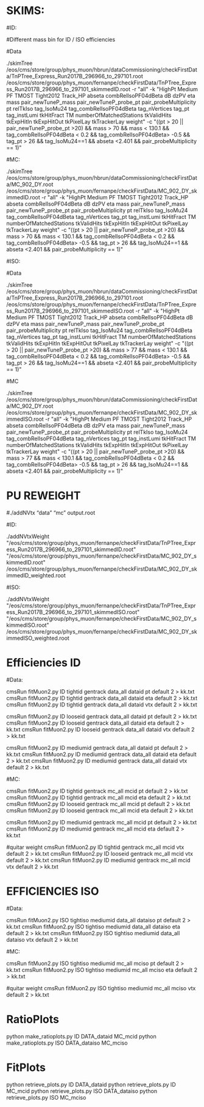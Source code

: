 # SKIMS:

#ID: 

#Different mass bin for ID / ISO efficiencies

#Data

./skimTree /eos/cms/store/group/phys_muon/hbrun/dataCommissioning/checkFirstData/TnPTree_Express_Run2017B_296966_to_297101.root  /eos/cms/store/group/phys_muon/fernanpe/checkFirstData/TnPTree_Express_Run2017B_296966_to_297101_skimmedID.root -r "all" -k "HighPt Medium PF TMOST Tight2012 Track_HP abseta combRelIsoPF04dBeta dB dzPV eta mass pair_newTuneP_mass pair_newTuneP_probe_pt pair_probeMultiplicity pt relTkIso tag_IsoMu24 tag_combRelIsoPF04dBeta tag_nVertices tag_pt tag_instLumi tkHitFract TM numberOfMatchedStations tkValidHits tkExpHitIn tkExpHitOut tkPixelLay tkTrackerLay weight" -c "((pt > 20 || pair_newTuneP_probe_pt >20) && mass > 70 && mass < 130.1  && tag_combRelIsoPF04dBeta < 0.2 && tag_combRelIsoPF04dBeta> -0.5 && tag_pt > 26 && tag_IsoMu24==1 && abseta <2.401 && pair_probeMultiplicity == 1)"


#MC:

./skimTree /eos/cms/store/group/phys_muon/hbrun/dataCommissioning/checkFirstData/MC_902_DY.root /eos/cms/store/group/phys_muon/fernanpe/checkFirstData/MC_902_DY_skimmedID.root -r "all" -k "HighPt Medium PF TMOST Tight2012 Track_HP abseta combRelIsoPF04dBeta dB dzPV eta mass pair_newTuneP_mass pair_newTuneP_probe_pt pair_probeMultiplicity pt relTkIso tag_IsoMu24 tag_combRelIsoPF04dBeta tag_nVertices tag_pt tag_instLumi tkHitFract TM numberOfMatchedStations tkValidHits tkExpHitIn tkExpHitOut tkPixelLay tkTrackerLay weight" -c "((pt > 20 || pair_newTuneP_probe_pt >20) && mass > 70 && mass < 130.1  && tag_combRelIsoPF04dBeta < 0.2 && tag_combRelIsoPF04dBeta> -0.5 && tag_pt > 26 && tag_IsoMu24==1 && abseta <2.401 && pair_probeMultiplicity == 1)"



#ISO:

#Data

./skimTree /eos/cms/store/group/phys_muon/hbrun/dataCommissioning/checkFirstData/TnPTree_Express_Run2017B_296966_to_297101.root  /eos/cms/store/group/phys_muon/fernanpe/checkFirstData/TnPTree_Express_Run2017B_296966_to_297101_skimmedISO.root -r "all" -k "HighPt Medium PF TMOST Tight2012 Track_HP abseta combRelIsoPF04dBeta dB dzPV eta mass pair_newTuneP_mass pair_newTuneP_probe_pt pair_probeMultiplicity pt relTkIso tag_IsoMu24 tag_combRelIsoPF04dBeta tag_nVertices tag_pt tag_instLumi tkHitFract TM numberOfMatchedStations tkValidHits tkExpHitIn tkExpHitOut tkPixelLay tkTrackerLay weight" -c "((pt > 20 || pair_newTuneP_probe_pt >20) && mass > 77 && mass < 130.1  && tag_combRelIsoPF04dBeta < 0.2 && tag_combRelIsoPF04dBeta> -0.5 && tag_pt > 26 && tag_IsoMu24==1 && abseta <2.401 && pair_probeMultiplicity == 1)"


#MC 

./skimTree /eos/cms/store/group/phys_muon/hbrun/dataCommissioning/checkFirstData/MC_902_DY.root /eos/cms/store/group/phys_muon/fernanpe/checkFirstData/MC_902_DY_skimmedISO.root -r "all" -k "HighPt Medium PF TMOST Tight2012 Track_HP abseta combRelIsoPF04dBeta dB dzPV eta mass pair_newTuneP_mass pair_newTuneP_probe_pt pair_probeMultiplicity pt relTkIso tag_IsoMu24 tag_combRelIsoPF04dBeta tag_nVertices tag_pt tag_instLumi tkHitFract TM numberOfMatchedStations tkValidHits tkExpHitIn tkExpHitOut tkPixelLay tkTrackerLay weight" -c "((pt > 20 || pair_newTuneP_probe_pt >20) && mass > 77 && mass < 130.1  && tag_combRelIsoPF04dBeta < 0.2 && tag_combRelIsoPF04dBeta> -0.5 && tag_pt > 26 && tag_IsoMu24==1 && abseta <2.401 && pair_probeMultiplicity == 1)"



# PU REWEIGHT

#./addNVtx “data” “mc” output.root

#ID:

./addNVtxWeight "/eos/cms/store/group/phys_muon/fernanpe/checkFirstData/TnPTree_Express_Run2017B_296966_to_297101_skimmedID.root" "/eos/cms/store/group/phys_muon/fernanpe/checkFirstData/MC_902_DY_skimmedID.root" /eos/cms/store/group/phys_muon/fernanpe/checkFirstData/MC_902_DY_skimmedID_weighted.root

#ISO:

./addNVtxWeight "/eos/cms/store/group/phys_muon/fernanpe/checkFirstData/TnPTree_Express_Run2017B_296966_to_297101_skimmedISO.root" "/eos/cms/store/group/phys_muon/fernanpe/checkFirstData/MC_902_DY_skimmedISO.root" /eos/cms/store/group/phys_muon/fernanpe/checkFirstData/MC_902_DY_skimmedISO_weighted.root



# Efficiencies ID

#Data:

cmsRun fitMuon2.py ID tightid gentrack data_all dataid pt default 2 > kk.txt
cmsRun fitMuon2.py ID tightid gentrack data_all dataid eta default 2 > kk.txt
cmsRun fitMuon2.py ID tightid gentrack data_all dataid vtx default 2 > kk.txt

cmsRun fitMuon2.py ID looseid gentrack data_all dataid pt default 2 > kk.txt
cmsRun fitMuon2.py ID looseid gentrack data_all dataid eta default 2 > kk.txt
cmsRun fitMuon2.py ID looseid gentrack data_all dataid vtx default 2 > kk.txt

cmsRun fitMuon2.py ID mediumid gentrack data_all dataid pt default 2 > kk.txt
cmsRun fitMuon2.py ID mediumid gentrack data_all dataid eta default 2 > kk.txt
cmsRun fitMuon2.py ID mediumid gentrack data_all dataid vtx default 2 > kk.txt




#MC: 

cmsRun fitMuon2.py ID tightid gentrack mc_all mcid pt default 2 > kk.txt
cmsRun fitMuon2.py ID tightid gentrack mc_all mcid eta default 2 > kk.txt
cmsRun fitMuon2.py ID looseid gentrack mc_all mcid pt default 2 > kk.txt
cmsRun fitMuon2.py ID looseid gentrack mc_all mcid eta default 2 > kk.txt

cmsRun fitMuon2.py ID mediumid gentrack mc_all mcid pt default 2 > kk.txt
cmsRun fitMuon2.py ID mediumid gentrack mc_all mcid eta default 2 > kk.txt



#quitar weight
cmsRun fitMuon2.py ID tightid gentrack mc_all mcid vtx default 2 > kk.txt
cmsRun fitMuon2.py ID looseid gentrack mc_all mcid vtx default 2 > kk.txt
cmsRun fitMuon2.py ID mediumid gentrack mc_all mcid vtx default 2 > kk.txt



# EFFICIENCIES ISO

#Data:

cmsRun fitMuon2.py ISO tightiso mediumid data_all dataiso pt default 2 > kk.txt
cmsRun fitMuon2.py ISO tightiso mediumid data_all dataiso eta default 2 > kk.txt
cmsRun fitMuon2.py ISO tightiso mediumid data_all dataiso vtx default 2 > kk.txt

#MC:

cmsRun fitMuon2.py ISO tightiso mediumid mc_all mciso pt default 2 > kk.txt
cmsRun fitMuon2.py ISO tightiso mediumid mc_all mciso eta default 2 > kk.txt

#quitar weight
cmsRun fitMuon2.py ISO tightiso mediumid mc_all mciso vtx default 2 > kk.txt






# RatioPlots

python make_ratioplots.py ID DATA_dataid MC_mcid
python make_ratioplots.py ISO DATA_dataiso MC_mciso




# FitPlots

python retrieve_plots.py ID DATA_dataid
python retrieve_plots.py ID MC_mcid
python retrieve_plots.py ISO DATA_dataiso
python retrieve_plots.py ISO MC_mciso

